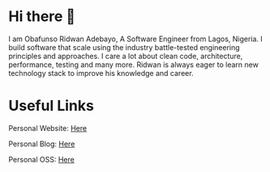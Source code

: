 # Hi there 👋

I am Obafunso Ridwan Adebayo, A Software Engineer from Lagos, Nigeria. I build software that scale using the industry battle-tested engineering principles and approaches. I care a lot about clean code, architecture, performance, testing and many more. Ridwan is always eager to learn new technology stack to improve his knowledge and career.

# Useful Links
Personal Website: [Here](https://ridwanobafunso.xyz)

Personal Blog: [Here](https://blog.ridwanobafunso.xyz)

Personal OSS: [Here](https://ridwanobafunso.xyz/oss)

